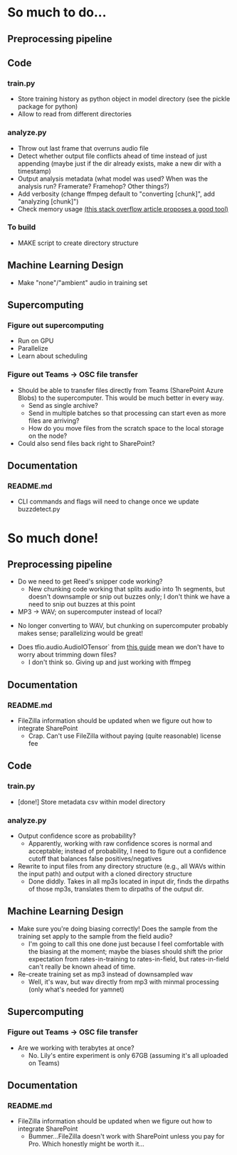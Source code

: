 # So much to do...
## Preprocessing pipeline

## Code
### train.py
* Store training history as python object in model directory (see the pickle package for python)
* Allow to read from different directories

### analyze.py
* Throw out last frame that overruns audio file
* Detect whether output file conflicts ahead of time instead of just appending (maybe just if the dir already exists, make a new dir with a timestamp)
* Output analysis metadata (what model was used? When was the analysis run? Framerate? Framehop? Other things?)
* Add verbosity (change ffmpeg default to "converting [chunk]", add "analyzing [chunk]")
* Check memory usage [(this stack overflow article proposes a good tool)](https://stackoverflow.com/questions/131303/how-can-i-measure-the-actual-memory-usage-of-an-application-or-process)

### To build
* MAKE script to create directory structure

## Machine Learning Design
* Make "none"/"ambient" audio in training set

## Supercomputing
### Figure out supercomputing
* Run on GPU
* Parallelize
* Learn about scheduling

### Figure out Teams → OSC file transfer
* Should be able to transfer files directly from Teams (SharePoint Azure Blobs) to the supercomputer. This would be much better in every way.
  - Send as single archive?
  - Send in multiple batches so that processing can start even as more files are arriving?
  - How do you move files from the scratch space to the local storage on the node?
* Could also send files back right to SharePoint?

## Documentation
### README.md
* CLI commands and flags will need to change once we update buzzdetect.py




# So much done!
## Preprocessing pipeline
* Do we need to get Reed's snipper code working?
  - New chunking code working that splits audio into 1h segments, but doesn't downsample or snip out buzzes only; I don't think we have a need to snip out buzzes at this point
*  MP3 → WAV; on supercomputer instead of local?
  -  No longer converting to WAV, but chunking on supercomputer probably makes sense; parallelizing would be great!
* Does tfio.audio.AudioIOTensor` from [this guide](https://www.tensorflow.org/io/tutorials/audio) mean we don't have to worry about trimming down files?
  - I don't think so. Giving up and just working with ffmpeg
 
## Documentation
### README.md
* FileZilla information should be updated when we figure out how to integrate SharePoint
    - Crap. Can't use FileZilla without paying (quite reasonable) license fee


## Code
### train.py
* [done!] Store metadata csv within model directory

### analyze.py
* Output confidence score as probability?
    - Apparently, working with raw confidence scores is normal and acceptable; instead of probability, I need to figure out a confidence cutoff that balances false positives/negatives
* Rewrite to input files from any directory structure (e.g., all WAVs within the input path) and output with a cloned directory structure
    - Done diddly. Takes in all mp3s located in input dir, finds the dirpaths of those mp3s, translates them to dirpaths of the output dir.
 
## Machine Learning Design
* Make sure you're doing biasing correctly! Does the sample from the training set apply to the sample from the field audio?
    - I'm going to call this one done just because I feel comfortable with the biasing at the moment; maybe the biases should shift the prior expectation from rates-in-training to rates-in-field, but rates-in-field can't really be known ahead of time.
* Re-create training set as mp3 instead of downsampled wav
    - Well, it's wav, but wav directly from mp3 with minmal processing (only what's needed for yamnet)
 
## Supercomputing
### Figure out Teams → OSC file transfer
* Are we working with terabytes at once?
  - No. Lily's entire experiment is only 67GB (assuming it's all uploaded on Teams)
 
## Documentation
### README.md
* FileZilla information should be updated when we figure out how to integrate SharePoint
    - Bummer...FileZilla doesn't work with SharePoint unless you pay for Pro. Which honestly might be worth it...
